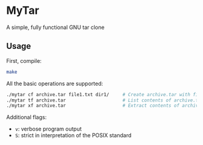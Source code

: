 # MyTar
A simple, fully functional GNU tar clone

## Usage
First, compile:
```bash
make 
```

All the basic operations are supported:
```bash
./mytar cf archive.tar file1.txt dir1/     # Create archive.tar with file1.txt and file2.txt
./mytar tf archive.tar                     # List contents of archive.tar
./mytar xf archive.tar                     # Extract contents of archive.tar
```

Additional flags:
- `v`: verbose program output
- `S`: strict in interpretation of the POSIX standard

